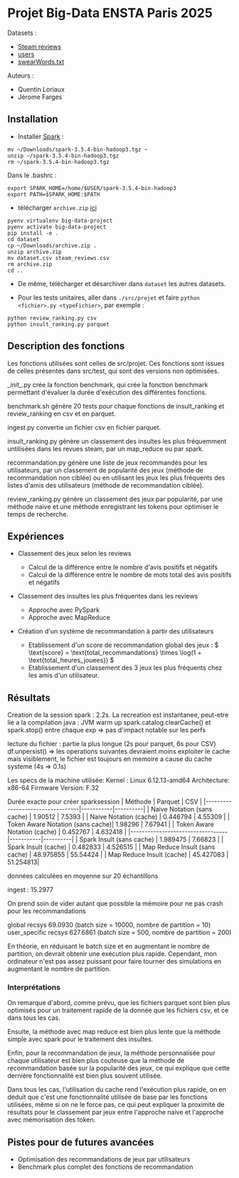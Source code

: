 # Projet Big-Data ENSTA Paris 2025

Datasets :
- [Steam reviews](https://www.kaggle.com/datasets/andrewmvd/steam-reviews)
- [users](https://www.kaggle.com/datasets/bossadapt/public-steam-users-reviews-games-and-friends)
- [swearWords.txt](http://www.bannedwordlist.com/lists/swearWords.txt)

Auteurs :
- Quentin Loriaux
- Jérome Farges

## Installation

- Installer [Spark](https://dlcdn.apache.org/spark/spark-3.5.4/spark-3.5.4-bin-hadoop3.tgz) :
```
mv ~/Downloads/spark-3.5.4-bin-hadoop3.tgz ~
unzip ~/spark-3.5.4-bin-hadoop3.tgz
rm ~/spark-3.5.4-bin-hadoop3.tgz
```

Dans le .bashrc :
```
export SPARK_HOME=/home/$USER/spark-3.5.4-bin-hadoop3
export PATH=$SPARK_HOME:$PATH

```

- télécharger `archive.zip` [ici](https://www.kaggle.com/datasets/andrewmvd/steam-reviews)

```
pyenv virtualenv big-data-project
pyenv activate big-data-project
pip install -e .
cd dataset
cp ~/Downloads/archive.zip .
unzip archive.zip
mv dataset.csv steam_reviews.csv
rm archive.zip
cd ..

```

- De même, télécharger et désarchiver dans `dataset` les autres datasets.

- Pour les tests unitaires, aller dans `./src/projet` et faire `python <fichier>.py <typeFichier>`, par exemple :

```
python review_ranking.py csv
python insult_ranking.py parquet 
```

## Description des fonctions
Les fonctions utilisées sont celles de src/projet.
Ces fonctions sont issues de celles présentes dans src/test, qui sont des versions non optimisées.

\__init__.py crée la fonction benchmark, qui crée la fonction benchmark permettant d'évaluer la durée d'exécution des différentes fonctions.

benchmark.sh génère 20 tests pour chaque fonctions de insult_ranking et review_ranking en csv et en parquet.

ingest.py convertie un fichier csv en fichier parquet.

insult_ranking.py génère un classement des insultes les plus fréquemment untilisées dans les revues steam, par un map_reduce ou par spark.

recommandation.py génère une liste de jeux recommandés pour les utilisateurs, par un classement de popularité des jeux (méthode de recommandation non ciblée) ou en utilisant les jeux les plus fréquents des listes d'amis des utilisateurs (méthode de recommandation ciblée).

review_ranking.py génère un classement des jeux par popularité, par une méthode naive et une méthode enregistrant les tokens pour optimiser le temps de recherche.

## Expériences

- Classement des jeux selon les reviews
    - Calcul de la différence entre le nombre d'avis positifs et négatifs
    - Calcul de la différence entre le nombre de mots total des avis positifs et négatifs

- Classement des insultes les plus fréquentes dans les reviews
    - Approche avec PySpark
    - Approche avec MapReduce

- Création d'un système de recommandation à partir des utilisateurs
    - Etablissement d'un score de recommandation global des jeux : $ \text{score} = \text{total\_recommandations} \times \log(1 + \text{total\_heures\_jouees}) $
    - Etablissement d'un classement des 3 jeux les plus fréquents chez les amis d'un utilisateur.


## Résultats

Creation de la session spark : 2.2s.
La recreation est instantanee, peut-etre lie a la compilation java : JVM warm up
spark.catalog.clearCache() et spark.stop() entre chaque exp => pas d'impact notable sur les perfs


lecture du fichier : partie la plus longue (2s pour parquet, 6s pour CSV)
df.unpersist() => les operations suivantes devraient moins exploiter le cache mais visiblement, le fichier est toujours en memoire a cause du cache systeme (4s => 0.1s)

Les specs de la machine utilisée:
Kernel : Linux 6.12.13-amd64
Architecture: x86-64
Firmware Version: F.32

Durée exacte pour créer sparksession
| Méthode                          | Parquet   |  CSV     |
|----------------------------------|-----------|----------|
| Naive Notation (sans cache)      | 1.90512   | 7.5393   |
| Naive Notation (cache)           | 0.446794  | 4.55309  |
| Token Aware Notation (sans cache)| 1.98296   | 7.67941  |
| Token Aware Notation (cache)     | 0.452767  | 4.632418 |
|----------------------------------|-----------|----------|
| Spark Insult (sans cache)        | 1.989475  | 7.66823  |
| Spark Insult (cache)             | 0.482833  | 4.526515 |
| Map Reduce Insult (sans cache)   | 48.975855 | 55.54424 |
| Map Reduce Insult (cache)        | 45.427083 | 51.254813|

données calculées en moyenne sur 20 échantillons


ingest : 15.2977

On prend soin de vider autant que possible la mémoire pour ne pas crash pour les recommandations

global recsys 69.0930 (batch size = 10000, nombre de partition = 10)
user_specific recsys 627.6861 (batch size = 500, nombre de partition = 200)

En théorie, en réduisant le batch size et en augmentant le nombre de partition, on devrait obtenir une exécution plus rapide. Cependant, mon ordinateur n'est pas assez puissant pour faire tourner des simulations en augmentant le nombre de partition.


### Interprétations

On remarque d'abord, comme prévu, que les fichiers parquet sont bien plus optimisés pour un traitement rapide de la donnée que les fichiers csv, et ce dans tous les cas.

Ensuite, la méthode avec map reduce est bien plus lente que la méthode simple avec spark pour le traitement des insultes.

Enfin, pour la recommandation de jeux, la méthode personnalisée pour chaque utilisateur est bien plus couteuse que la méthode de recommandation basée sur la popularité des jeux, ce qui explique que cette dernière fonctionnalité est bien plus souvent utilisée.

Dans tous les cas, l'utilisation du cache rend l'exécution plus rapide, on en déduit que c'est une fonctionnalité utilisée de base par les fonctions utilisées, même si on ne le force pas, ce qui peut expliquer la proximité de résultats pour le classement par jeux entre l'approche naive et l'approche avec mémorisation des token.

## Pistes pour de futures avancées

- Optimisation des recommandations de jeux par utilisateurs
- Benchmark plus complet des fonctions de recommandation
